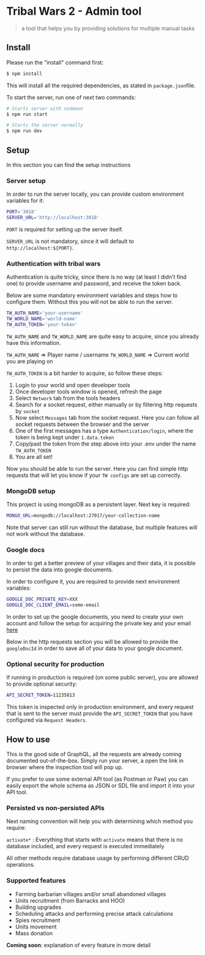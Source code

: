 #  Tribal Wars 2 - Admin tool
> a tool that helps you by providing solutions for multiple manual tasks

## Install

Please run the "install" command first:

```sh
$ npm install
```

This will install all the required dependencies, as stated in `package.json`file.

To start the server, run one of next two commands:

```sh
# Starts server with nodemon
$ npm run start

# Starts the server normally
$ npm run dev
```


## Setup

In this section you can find the setup instructions

### Server setup

In order to run the server locally, you can provide custom environment variables for it:

```sh
PORT='3018'
SERVER_URL='http://localhost:3018'
```

`PORT` is required for setting up the server itself. 

`SERVER_URL` is not mandatory, since it will default to `http://localhost:${PORT}`.

### Authentication with tribal wars 

Authentication is quite tricky, since there is no way (at least I didn't find one) to provide username and password, and receive the token back.

Below are some mandatory environment variables and steps how to configure them. Without this you will not be able to run the server.

```sh
TW_AUTH_NAME='your-username'
TW_WORLD_NAME='world-name'
TW_AUTH_TOKEN='your-token'
```

`TW_AUTH_NAME` and `TW_WORLD_NAME` are quite easy to acquire, since you already have this information.

`TW_AUTH_NAME` => Player name / username
`TW_WORLD_NAME` => Current world you are playing on

`TW_AUTH_TOKEN` is a bit harder to acquire, so follow these steps:

1. Login to your world and open developer tools
2. Once developer tools window is opened, refresh the page
3. Select `Network` tab from the tools headers
4. Search for a socket request, either manually or by filtering http requests by `socket`
5. Now select `Messages` tab from the socket request. Here you can follow all socket requests between the browser and the server
6. One of the first messages has a type `Authentication/login`, where the token is being kept under `1.data.token`
7. Copy/past the token from the step above into your .env under the name `TW_AUTH_TOKEN`
8. You are all set!

Now you should be able to run the server. Here you can find simple http requests that will let you know if your `TW configs` are set up correctly.

### MongoDB setup

This project is using mongoDB as a persistent layer. Next key is required:

```sh
MONGO_URL=mongodb://localhost:27017/your-collection-name
```

Note that server can still run without the database, but multiple features will not work without the database.

### Google docs

In order to get a better preview of your villages and their data, it is possible to persist the data into google documents.

In order to configure it, you are required to provide next environment variables:

```sh
GOOGLE_DOC_PRIVATE_KEY=XXX
GOOGLE_DOC_CLIENT_EMAIL=some-email
```

In order to set up the google documents, you need to create your own account and follow the setup for acquiring the private key and your email [here](https://developers.google.com/docs)

Below in the http requests section you will be allowed to provide the `googleDocId` in order to save all of your data to your google document.

### Optional security for production

If running in production is required (on some public server), you are allowed to provide optional security:

```sh
API_SECRET_TOKEN=11235813
```

This token is inspected only in production environment, and every request that is sent to the server must provide the `API_SECRET_TOKEN` that you have configured via `Request Headers`.


## How to use

This is the good side of GraphQL, all the requests are already coming documented out-of-the-box. Simply run your server, a open the link in browser where the inspection tool will pop up.

If you prefer to use some external API tool (as Postman or Paw) you can easily export the whole schema as JSON or SDL file and import it into your API tool.

### Persisted vs non-persisted APIs

Next naming convention will help you with determining which method you require:

`activate*` : Everything that starts with `activate` means that there is no database included, and every request is executed immediately

All other methods require database usage by performing different CRUD operations.

### Supported features

- Farming barbarian villages and/or small abandoned villages
- Units recruitment (from Barracks and HOO)
- Building upgrades
- Scheduling attacks and performing precise attack calculations
- Spies recruitment
- Units movement
- Mass donation

**Coming soon**: explanation of every feature in more detail

